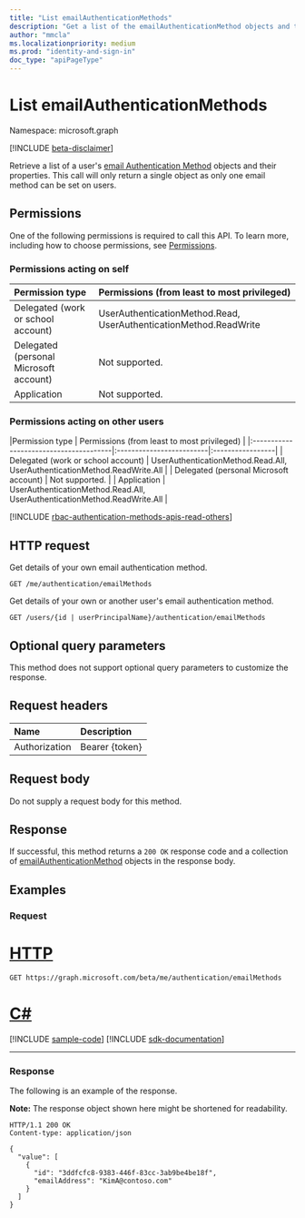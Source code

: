```yaml
---
title: "List emailAuthenticationMethods"
description: "Get a list of the emailAuthenticationMethod objects and their properties."
author: "mmcla"
ms.localizationpriority: medium
ms.prod: "identity-and-sign-in"
doc_type: "apiPageType"
---
```


# List emailAuthenticationMethods
Namespace: microsoft.graph

[!INCLUDE [beta-disclaimer](../../includes/beta-disclaimer.md)]

Retrieve a list of a user's [email Authentication Method](../resources/emailauthenticationmethod.md) objects and their properties. This call will only return a single object as only one email method can be set on users.

## Permissions
One of the following permissions is required to call this API. To learn more, including how to choose permissions, see [Permissions](/graph/permissions-reference).

### Permissions acting on self

|Permission type      | Permissions (from least to most privileged)              |
|:---------------------------------------|:-------------------------|
| Delegated (work or school account)     | UserAuthenticationMethod.Read, UserAuthenticationMethod.ReadWrite |
| Delegated (personal Microsoft account) | Not supported. |
| Application                            | Not supported. |

### Permissions acting on other users

|Permission type      | Permissions (from least to most privileged)              |
|:---------------------------------------|:-------------------------|:-----------------|
| Delegated (work or school account)     | UserAuthenticationMethod.Read.All, UserAuthenticationMethod.ReadWrite.All |
| Delegated (personal Microsoft account) | Not supported. |
| Application                            | UserAuthenticationMethod.Read.All, UserAuthenticationMethod.ReadWrite.All |

[!INCLUDE [rbac-authentication-methods-apis-read-others](../includes/rbac-for-apis/rbac-authentication-methods-apis-read-others.md)]

## HTTP request

Get details of your own email authentication method.
<!-- { "blockType": "ignored" } -->
``` http
GET /me/authentication/emailMethods
```

Get details of your own or another user's email authentication method.
<!-- { "blockType": "ignored" } -->
``` http
GET /users/{id | userPrincipalName}/authentication/emailMethods
```

## Optional query parameters
This method does not support optional query parameters to customize the response.

## Request headers
|Name|Description|
|:---|:---|
|Authorization|Bearer {token}|

## Request body
Do not supply a request body for this method.

## Response

If successful, this method returns a `200 OK` response code and a collection of [emailAuthenticationMethod](../resources/emailauthenticationmethod.md) objects in the response body.

## Examples

### Request

# [HTTP](#tab/http)
<!-- {
  "blockType": "request",
  "name": "get_emailauthenticationmethod_2"
}
-->
``` http
GET https://graph.microsoft.com/beta/me/authentication/emailMethods
```

# [C#](#tab/csharp)
[!INCLUDE [sample-code](../includes/snippets/csharp/get-emailauthenticationmethod-2-csharp-snippets.md)]
[!INCLUDE [sdk-documentation](../includes/snippets/snippets-sdk-documentation-link.md)]

---

### Response
The following is an example of the response.

**Note:** The response object shown here might be shortened for readability.
<!-- {
  "blockType": "response",
  "truncated": true,
  "@odata.type": "Collection(microsoft.graph.emailAuthenticationMethod)"
}
-->
``` http
HTTP/1.1 200 OK
Content-type: application/json

{
  "value": [
    {
      "id": "3ddfcfc8-9383-446f-83cc-3ab9be4be18f",
      "emailAddress": "KimA@contoso.com"
    }
  ]
}
```

